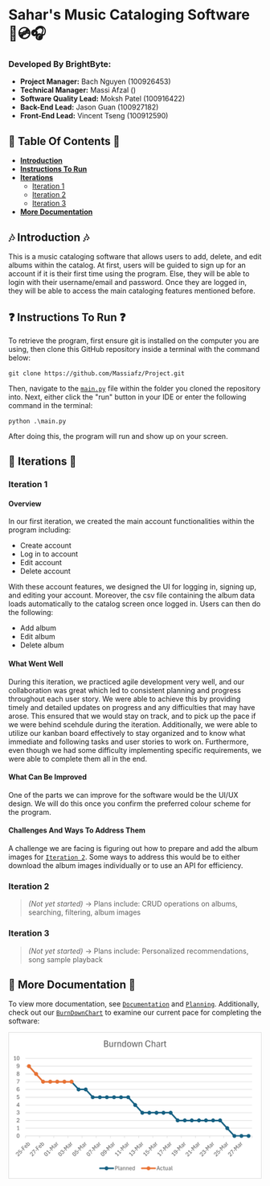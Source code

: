 # Sahar's Music Cataloging Software 🎵💿🎧

### Developed By BrightByte:
- **Project Manager:** Bach Nguyen (100926453)
- **Technical Manager:** Massi Afzal ()
- **Software Quality Lead:** Moksh Patel (100916422)
- **Back-End Lead:** Jason Guan (100927182)
- **Front-End Lead:** Vincent Tseng (100912590)

## 📃 Table Of Contents 📃
- **[Introduction](#-introduction-)**
- **[Instructions To Run](#-instructions-to-run-)**
- **[Iterations](#-iterations-)**
    - [Iteration 1](#iteration-1)
    - [Iteration 2](#iteration-2)
    - [Iteration 3](#iteration-3)
- **[More Documentation](#-more-documentation-)**


## 🎶 Introduction 🎶
This is a music cataloging software that allows users to add, delete, and edit albums within the catalog.
At first, users will be guided to sign up for an account if it is their first time using the program.
Else, they will be able to login with their username/email and password.
Once they are logged in, they will be able to access the main cataloging features mentioned before.


## ❓ Instructions To Run ❓
To retrieve the program, first ensure git is installed on the computer you are using, then clone this GitHub repository inside a terminal with the command below:

```
git clone https://github.com/Massiafz/Project.git
```

Then, navigate to the [`main.py`](main.py) file within the folder you cloned the repository into. Next, either click the "run" button in your IDE or enter the following command in the terminal:

```
python .\main.py
```

After doing this, the program will run and show up on your screen.


## 👟 Iterations 👟

### Iteration 1

#### Overview
In our first iteration, we created the main account functionalities within the program including:
- Create account
- Log in to account
- Edit account
- Delete account

With these account features, we designed the UI for logging in, signing up, and editing your account.
Moreover, the csv file containing the album data loads automatically to the catalog screen once logged in.
Users can then do the following:
- Add album
- Edit album
- Delete album

#### What Went Well
During this iteration, we practiced agile development very well, and our collaboration was great which led to consistent planning and progress throughout each user story. We were able to achieve this by providing timely and detailed updates on progress and any difficulties that may have arose. This ensured that we would stay on track, and to pick up the pace if we were behind scehdule during the iteration.
Additionally, we were able to utilize our kanban board effectively to stay organized and to know what immediate and following tasks and user stories to work on.
Furthermore, even though we had some difficulty implementing specific requirements, we were able to complete them all in the end.

#### What Can Be Improved
One of the parts we can improve for the software would be the UI/UX design.
We will do this once you confirm the preferred colour scheme for the program.

#### Challenges And Ways To Address Them
A challenge we are facing is figuring out how to prepare and add the album images for [`Iteration 2`](#iteration-2).
Some ways to address this would be to either download the album images individually or to use an API for efficiency.

### Iteration 2
> *(Not yet started)* -> Plans include: CRUD operations on albums, searching, filtering, album images

### Iteration 3
> *(Not yet started)* -> Plans include: Personalized recommendations, song sample playback


## 📝 More Documentation 📝
To view more documentation, see [`Documentation`](Documentation/) and [`Planning`](Planning/).
Additionally, check out our [`BurnDownChart`](BurnDownChart.png) to examine our current pace for completing the software:

![BurnDownChart](BurnDownChart.png)
